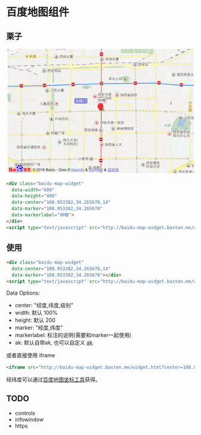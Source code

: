 # 百度地图组件

## 栗子

![](example/example.png)

```html
<div class="baidu-map-widget"
  data-width="600"
  data-height="400"
  data-center="108.953382,34.265678,14"
  data-marker="108.953382,34.265678"
  data-markerlabel="钟楼">
</div>
<script type="text/javascript" src="http://baidu-map-widget.basten.me/widget.js"></script>
```

## 使用

```html
<div class="baidu-map-widget"
  data-center="108.953382,34.265678,14"
  data-marker="108.953382,34.265678"></div>
<script type="text/javascript" src="http://baidu-map-widget.basten.me/widget.js"></script>
```

Data Options:
* center: "经度,纬度,级别"
* width:   默认 100%
* height:  默认 200
* marker: "经度,纬度"
* markerlabel: 标注的说明(需要和marker一起使用)
* ak: 默认自带ak, 也可以自定义 [ak](http://lbsyun.baidu.com/index.php?title=jspopular).

或者直接使用 iframe
```html
<iframe src="http://baidu-map-widget.basten.me/widget.html?center=108.953382,34.265678,14&marker=108.953382,34.265678&markerlabel=钟楼&height=400" width="100%" height="400"></iframe>
```

经纬度可以通过[百度地图坐标工具](http://api.map.baidu.com/lbsapi/getpoint/index.html)获得。

## TODO
* controls
* infowindow
* https
